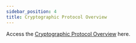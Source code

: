 ```yaml
---
sidebar_position: 4
title: Cryptographic Protocol Overview
---
```


Access the [Cryptographic Protocol Overview](./assets/2021-03-19-proto-1.pdf) here.
